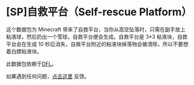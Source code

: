 # [SP]自救平台（Self-rescue Platform）

这个数据包为 Minecraft 带来了自救平台，当你从高空坠落时，只需在副手放上粘液球，然后扔出一个雪球，自救平台便会生成。自救平台是 3*3 粘液块，自救平台会在生成 10 秒后消失，自救平台附近的粘液块掉落物会被清除，所以不要想着白嫖粘液块。

此数据包依赖于[DFL](https://github.com/WhiteElephant-abc/datapackets-functions-LIB)。

如果遇到任何问题，[点击这里](https://github.com/WhiteElephant-abc/Self-rescue-Platform/issues/new/choose) 反馈。
